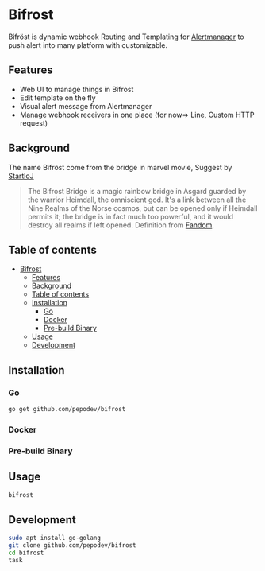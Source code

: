 # Bifrost

Bifröst is dynamic webhook Routing and Templating for [Alertmanager](https://prometheus.io/docs/alerting/latest/alertmanager/) to push alert into many platform with customizable.

## Features

- Web UI to manage things in Bifrost
- Edit template on the fly
- Visual alert message from Alertmanager
- Manage webhook receivers in one place (for now=> Line, Custom HTTP request)

## Background

The name Bifröst come from the bridge in marvel movie, Suggest by [StartloJ](https://github.com/StartloJ)

>The Bifrost Bridge is a magic rainbow bridge in Asgard guarded by the warrior Heimdall, the omniscient god. It's a link between all the Nine Realms of the Norse cosmos, but can be opened only if Heimdall permits it; the bridge is in fact much too powerful, and it would destroy all realms if left opened. Definition from [Fandom](https://marvel-movies.fandom.com/wiki/Bifrost_Bridge).

## Table of contents

- [Bifrost](#bifrost)
  - [Features](#features)
  - [Background](#background)
  - [Table of contents](#table-of-contents)
  - [Installation](#installation)
    - [Go](#go)
    - [Docker](#docker)
    - [Pre-build Binary](#pre-build-binary)
  - [Usage](#usage)
  - [Development](#development)

## Installation

### Go

```sh
go get github.com/pepodev/bifrost
```

### Docker

### Pre-build Binary

## Usage

```sh
bifrost
```

## Development

```sh
sudo apt install go-golang
git clone github.com/pepodev/bifrost
cd bifrost
task 
```
